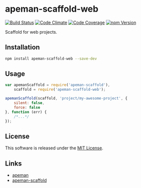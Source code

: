 apeman-scaffold-web
==========

<!-- Badge Start -->
<a name="badges"></a>

[![Build Status][bd_travis_shield_url]][bd_travis_url]
[![Code Climate][bd_codeclimate_shield_url]][bd_codeclimate_url]
[![Code Coverage][bd_codeclimate_coverage_shield_url]][bd_codeclimate_url]
[![npm Version][bd_npm_shield_url]][bd_npm_url]

[bd_repo_url]: https://github.com/apeman-scaffold-labo/apeman-scaffold-web
[bd_travis_url]: http://travis-ci.org/apeman-scaffold-labo/apeman-scaffold-web
[bd_travis_shield_url]: http://img.shields.io/travis/apeman-scaffold-labo/apeman-scaffold-web.svg?style=flat
[bd_license_url]: https://github.com/apeman-scaffold-labo/apeman-scaffold-web/blob/master/LICENSE
[bd_codeclimate_url]: http://codeclimate.com/github/apeman-scaffold-labo/apeman-scaffold-web
[bd_codeclimate_shield_url]: http://img.shields.io/codeclimate/github/apeman-scaffold-labo/apeman-scaffold-web.svg?style=flat
[bd_codeclimate_coverage_shield_url]: http://img.shields.io/codeclimate/coverage/github/apeman-scaffold-labo/apeman-scaffold-web.svg?style=flat
[bd_gemnasium_url]: https://gemnasium.com/apeman-scaffold-labo/apeman-scaffold-web
[bd_gemnasium_shield_url]: https://gemnasium.com/apeman-scaffold-labo/apeman-scaffold-web.svg
[bd_npm_url]: http://www.npmjs.org/package/apeman-scaffold-web
[bd_npm_shield_url]: http://img.shields.io/npm/v/apeman-scaffold-web.svg?style=flat
[bd_bower_badge_url]: https://img.shields.io/bower/v/apeman-scaffold-web.svg?style=flat

<!-- Badge End -->


<!-- Description Start -->
<a name="description"></a>

Scaffold for web projects.

<!-- Description End -->


<!-- Overview Start -->
<a name="overview"></a>



<!-- Overview End -->


<!-- Sections Start -->
<a name="sections"></a>

<!-- Section from "doc/readme/01.Installation.md.hbs" Start -->

<a name="section-doc-readme-01-installation-md"></a>
Installation
-----

```bash
npm install apeman-scaffold-web --save-dev
```

<!-- Section from "doc/readme/01.Installation.md.hbs" End -->

<!-- Section from "doc/readme/02.Usage.md.hbs" Start -->

<a name="section-doc-readme-02-usage-md"></a>
Usage
---------

```javascript
var apemanScaffold = require('apeman-scaffold'),
    scaffold = require('apeman-scaffold-web');

apemanScaffold(scaffold, 'project/my-awesome-project', {
    silent: false,
    force: false
}, function (err) {
    /*...*/
});

```

<!-- Section from "doc/readme/02.Usage.md.hbs" End -->


<!-- Sections Start -->


<!-- LICENSE Start -->
<a name="license"></a>

License
-------
This software is released under the [MIT License](https://github.com/apeman-scaffold-labo/apeman-scaffold-web/blob/master/LICENSE).

<!-- LICENSE End -->


<!-- Links Start -->
<a name="links"></a>

Links
------

+ [apeman](https://github.com/apeman-labo/apeman)
+ [apeman-scaffold](https://github.com/apeman-labo/apeman-scaffold)

<!-- Links End -->
